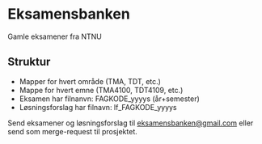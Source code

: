 # Eksamensbanken
Gamle eksamener fra NTNU


## Struktur
- Mapper for hvert område (TMA, TDT, etc.)
- Mappe for hvert emne (TMA4100, TDT4109, etc.)
- Eksamen har filnanvn: FAGKODE_yyyys (år+semester)
- Løsningsforslag har filnavn: lf_FAGKODE_yyyys

Send eksamener og løsningsforslag til eksamensbanken@gmail.com eller send som merge-request til prosjektet.